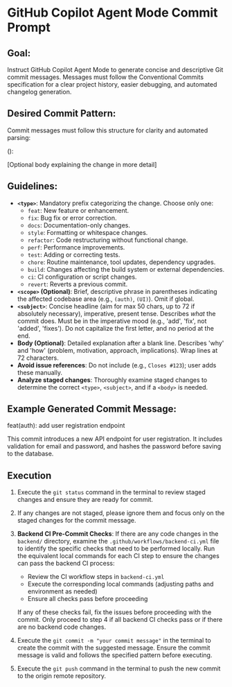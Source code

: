# GitHub Copilot Agent Mode Commit Prompt

## Goal:

Instruct GitHub Copilot Agent Mode to generate concise and descriptive Git commit messages. Messages must follow the Conventional Commits specification for a clear project history, easier debugging, and automated changelog generation.

## Desired Commit Pattern:

Commit messages must follow this structure for clarity and automated parsing:

():

[Optional body explaining the change in more detail]

## Guidelines:

- **`<type>`**: Mandatory prefix categorizing the change. Choose only one:
  - `feat`: New feature or enhancement.
  - `fix`: Bug fix or error correction.
  - `docs`: Documentation-only changes.
  - `style`: Formatting or whitespace changes.
  - `refactor`: Code restructuring without functional change.
  - `perf`: Performance improvements.
  - `test`: Adding or correcting tests.
  - `chore`: Routine maintenance, tool updates, dependency upgrades.
  - `build`: Changes affecting the build system or external dependencies.
  - `ci`: CI configuration or script changes.
  - `revert`: Reverts a previous commit.
- **`<scope>` (Optional)**: Brief, descriptive phrase in parentheses indicating the affected codebase area (e.g., `(auth)`, `(UI)`). Omit if global.
- **`<subject>`**: Concise headline (aim for max 50 chars, up to 72 if absolutely necessary), imperative, present tense. Describes _what_ the commit does. Must be in the imperative mood (e.g., 'add', 'fix', not 'added', 'fixes'). Do not capitalize the first letter, and no period at the end.
- **Body (Optional)**: Detailed explanation after a blank line. Describes 'why' and 'how' (problem, motivation, approach, implications). Wrap lines at 72 characters.
- **Avoid issue references**: Do not include (e.g., `Closes #123`); user adds these manually.
- **Analyze staged changes**: Thoroughly examine staged changes to determine the correct `<type>`, `<subject>`, and if a `<body>` is needed.

## Example Generated Commit Message:

feat(auth): add user registration endpoint

This commit introduces a new API endpoint for user registration.
It includes validation for email and password, and hashes the password before saving to the database.

## Execution

1. Execute the `git status` command in the terminal to review staged changes and ensure they are ready for commit.
2. If any changes are not staged, please ignore them and focus only on the staged changes for the commit message.
3. **Backend CI Pre-Commit Checks**: If there are any code changes in the `backend/` directory, examine the `.github/workflows/backend-ci.yml` file to identify the specific checks that need to be performed locally. Run the equivalent local commands for each CI step to ensure the changes can pass the backend CI process:

   - Review the CI workflow steps in `backend-ci.yml`
   - Execute the corresponding local commands (adjusting paths and environment as needed)
   - Ensure all checks pass before proceeding

   If any of these checks fail, fix the issues before proceeding with the commit. Only proceed to step 4 if all backend CI checks pass or if there are no backend code changes.

4. Execute the `git commit -m "your commit message"` in the terminal to create the commit with the suggested message. Ensure the commit message is valid and follows the specified pattern before executing.
5. Execute the `git push` command in the terminal to push the new commit to the origin remote repository.
